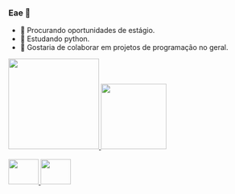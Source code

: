 ### Eae 👋

- 🔭 Procurando oportunidades de estágio.
- 🌱 Estudando python.
- 👯 Gostaria de colaborar em projetos de programação no geral.

<div>
  <a href="https://github.com/Thassio141">
  <img height="180em" src="https://github-readme-stats.vercel.app/api?username=Thassio141&show_icons=true&theme=github_dark&incluede_all_commits=true&count_private=true" />
  <img height="130em" src="https://github-readme-stats.vercel.app/api/top-langs/?username=Thassio141&layout=compact&langs_count=16&theme=github_dark" />
</div>

<div style="display: inline_block"><br>
  <img height="50" width="60" src="https://cdn.jsdelivr.net/gh/devicons/devicon/icons/python/python-original.svg" />
  <img height="50" width="60" src="https://cdn.jsdelivr.net/gh/devicons/devicon/icons/csharp/csharp-original.svg" />

</div>

##
